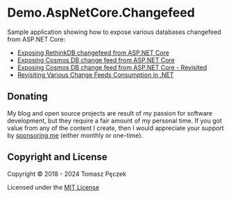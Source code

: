 # Demo.AspNetCore.Changefeed

Sample application showing how to expose various databases changefeed from ASP.NET Core:

- [Exposing RethinkDB changefeed from ASP.NET Core](https://www.tpeczek.com/2018/05/exposing-rethinkdb-changefeed-from.html)
- [Exposing Cosmos DB change feed from ASP.NET Core](https://www.tpeczek.com/2018/08/exposing-cosmos-db-change-feed-from.html)
- [Exposing Cosmos DB change feed from ASP.NET Core - Revisited](https://www.tpeczek.com/2020/01/exposing-cosmos-db-change-feed-from.html)
- [Revisiting Various Change Feeds Consumption in .NET](https://www.tpeczek.com/2023/10/revisiting-various-change-feeds.html)

## Donating

My blog and open source projects are result of my passion for software development, but they require a fair amount of my personal time. If you got value from any of the content I create, then I would appreciate your support by [sponsoring me](https://github.com/sponsors/tpeczek) (either monthly or one-time).

## Copyright and License

Copyright © 2018 - 2024 Tomasz Pęczek

Licensed under the [MIT License](https://github.com/tpeczek/Demo.AspNetCore.Changefeed/blob/master/LICENSE.md)
